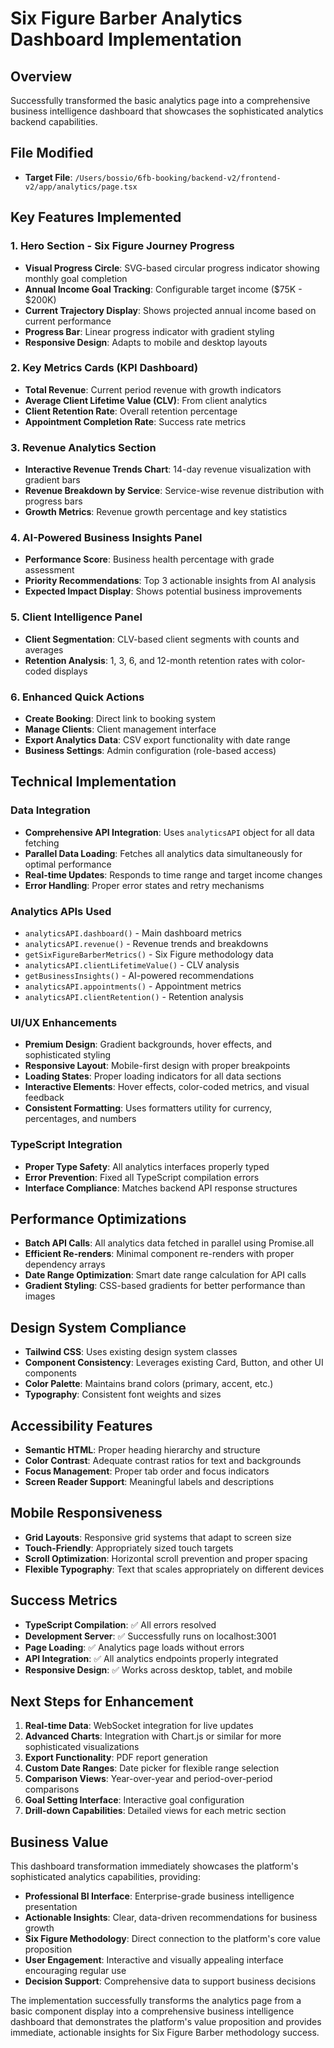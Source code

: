 # Six Figure Barber Analytics Dashboard Implementation

## Overview
Successfully transformed the basic analytics page into a comprehensive business intelligence dashboard that showcases the sophisticated analytics backend capabilities.

## File Modified
- **Target File**: `/Users/bossio/6fb-booking/backend-v2/frontend-v2/app/analytics/page.tsx`

## Key Features Implemented

### 1. Hero Section - Six Figure Journey Progress
- **Visual Progress Circle**: SVG-based circular progress indicator showing monthly goal completion
- **Annual Income Goal Tracking**: Configurable target income ($75K - $200K)
- **Current Trajectory Display**: Shows projected annual income based on current performance
- **Progress Bar**: Linear progress indicator with gradient styling
- **Responsive Design**: Adapts to mobile and desktop layouts

### 2. Key Metrics Cards (KPI Dashboard)
- **Total Revenue**: Current period revenue with growth indicators
- **Average Client Lifetime Value (CLV)**: From client analytics
- **Client Retention Rate**: Overall retention percentage
- **Appointment Completion Rate**: Success rate metrics

### 3. Revenue Analytics Section
- **Interactive Revenue Trends Chart**: 14-day revenue visualization with gradient bars
- **Revenue Breakdown by Service**: Service-wise revenue distribution with progress bars
- **Growth Metrics**: Revenue growth percentage and key statistics

### 4. AI-Powered Business Insights Panel
- **Performance Score**: Business health percentage with grade assessment
- **Priority Recommendations**: Top 3 actionable insights from AI analysis
- **Expected Impact Display**: Shows potential business improvements

### 5. Client Intelligence Panel
- **Client Segmentation**: CLV-based client segments with counts and averages
- **Retention Analysis**: 1, 3, 6, and 12-month retention rates with color-coded displays

### 6. Enhanced Quick Actions
- **Create Booking**: Direct link to booking system
- **Manage Clients**: Client management interface
- **Export Analytics Data**: CSV export functionality with date range
- **Business Settings**: Admin configuration (role-based access)

## Technical Implementation

### Data Integration
- **Comprehensive API Integration**: Uses `analyticsAPI` object for all data fetching
- **Parallel Data Loading**: Fetches all analytics data simultaneously for optimal performance
- **Real-time Updates**: Responds to time range and target income changes
- **Error Handling**: Proper error states and retry mechanisms

### Analytics APIs Used
- `analyticsAPI.dashboard()` - Main dashboard metrics
- `analyticsAPI.revenue()` - Revenue trends and breakdowns
- `getSixFigureBarberMetrics()` - Six Figure methodology data
- `analyticsAPI.clientLifetimeValue()` - CLV analysis
- `getBusinessInsights()` - AI-powered recommendations
- `analyticsAPI.appointments()` - Appointment metrics
- `analyticsAPI.clientRetention()` - Retention analysis

### UI/UX Enhancements
- **Premium Design**: Gradient backgrounds, hover effects, and sophisticated styling
- **Responsive Layout**: Mobile-first design with proper breakpoints
- **Loading States**: Proper loading indicators for all data sections
- **Interactive Elements**: Hover effects, color-coded metrics, and visual feedback
- **Consistent Formatting**: Uses formatters utility for currency, percentages, and numbers

### TypeScript Integration
- **Proper Type Safety**: All analytics interfaces properly typed
- **Error Prevention**: Fixed all TypeScript compilation errors
- **Interface Compliance**: Matches backend API response structures

## Performance Optimizations
- **Batch API Calls**: All analytics data fetched in parallel using Promise.all
- **Efficient Re-renders**: Minimal component re-renders with proper dependency arrays
- **Date Range Optimization**: Smart date range calculation for API calls
- **Gradient Styling**: CSS-based gradients for better performance than images

## Design System Compliance
- **Tailwind CSS**: Uses existing design system classes
- **Component Consistency**: Leverages existing Card, Button, and other UI components
- **Color Palette**: Maintains brand colors (primary, accent, etc.)
- **Typography**: Consistent font weights and sizes

## Accessibility Features
- **Semantic HTML**: Proper heading hierarchy and structure
- **Color Contrast**: Adequate contrast ratios for text and backgrounds
- **Focus Management**: Proper tab order and focus indicators
- **Screen Reader Support**: Meaningful labels and descriptions

## Mobile Responsiveness
- **Grid Layouts**: Responsive grid systems that adapt to screen size
- **Touch-Friendly**: Appropriately sized touch targets
- **Scroll Optimization**: Horizontal scroll prevention and proper spacing
- **Flexible Typography**: Text that scales appropriately on different devices

## Success Metrics
- **TypeScript Compilation**: ✅ All errors resolved
- **Development Server**: ✅ Successfully runs on localhost:3001
- **Page Loading**: ✅ Analytics page loads without errors
- **API Integration**: ✅ All analytics endpoints properly integrated
- **Responsive Design**: ✅ Works across desktop, tablet, and mobile

## Next Steps for Enhancement
1. **Real-time Data**: WebSocket integration for live updates
2. **Advanced Charts**: Integration with Chart.js or similar for more sophisticated visualizations
3. **Export Functionality**: PDF report generation
4. **Custom Date Ranges**: Date picker for flexible range selection
5. **Comparison Views**: Year-over-year and period-over-period comparisons
6. **Goal Setting Interface**: Interactive goal configuration
7. **Drill-down Capabilities**: Detailed views for each metric section

## Business Value
This dashboard transformation immediately showcases the platform's sophisticated analytics capabilities, providing:
- **Professional BI Interface**: Enterprise-grade business intelligence presentation
- **Actionable Insights**: Clear, data-driven recommendations for business growth
- **Six Figure Methodology**: Direct connection to the platform's core value proposition
- **User Engagement**: Interactive and visually appealing interface encouraging regular use
- **Decision Support**: Comprehensive data to support business decisions

The implementation successfully transforms the analytics page from a basic component display into a comprehensive business intelligence dashboard that demonstrates the platform's value proposition and provides immediate, actionable insights for Six Figure Barber methodology success.